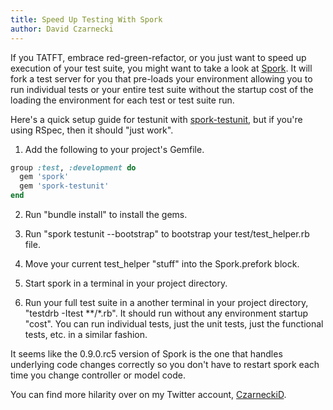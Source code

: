 ```yaml
---
title: Speed Up Testing With Spork
author: David Czarnecki
---
```

If you TATFT, embrace red-green-refactor, or you just want to speed up execution of your test suite, you might want to take a look at [Spork](https://github.com/timcharper/spork). It will fork a test server for you that pre-loads your environment allowing you to run individual tests or your entire test suite without the startup cost of the loading the environment for each test or test suite run.

 Here's a quick setup guide for testunit with [spork-testunit](https://github.com/timcharper/spork-testunit), but if you're using RSpec, then it should "just work".

 1. Add the following to your project's Gemfile.

 ```ruby
 group :test, :development do
   gem 'spork'
   gem 'spork-testunit'
 end
 ```

 2. Run "bundle install" to install the gems.

 3. Run "spork testunit --bootstrap" to bootstrap your test/test_helper.rb file.

 4. Move your current test_helper "stuff" into the Spork.prefork block.

 5. Start spork in a terminal in your project directory.

 6. Run your full test suite in a another terminal in your project directory, "testdrb -Itest \*\*/\*.rb". It should run without any environment startup "cost". You can run individual tests, just the unit tests, just the functional tests, etc. in a similar fashion.

It seems like the 0.9.0.rc5 version of Spork is the one that handles underlying code changes correctly so you don't have to restart spork each time you change controller or model code.

You can find more hilarity over on my Twitter account, [CzarneckiD](http://twitter.com/czarneckid).
